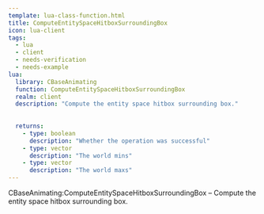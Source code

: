 ```yaml
---
template: lua-class-function.html
title: ComputeEntitySpaceHitboxSurroundingBox
icon: lua-client
tags:
  - lua
  - client
  - needs-verification
  - needs-example
lua:
  library: CBaseAnimating
  function: ComputeEntitySpaceHitboxSurroundingBox
  realm: client
  description: "Compute the entity space hitbox surrounding box."
  
  
  returns:
    - type: boolean
      description: "Whether the operation was successful"
    - type: vector
      description: "The world mins"
    - type: vector
      description: "The world maxs"
---
```


<div class="lua__search__keywords">
CBaseAnimating:ComputeEntitySpaceHitboxSurroundingBox &#x2013; Compute the entity space hitbox surrounding box.
</div>
